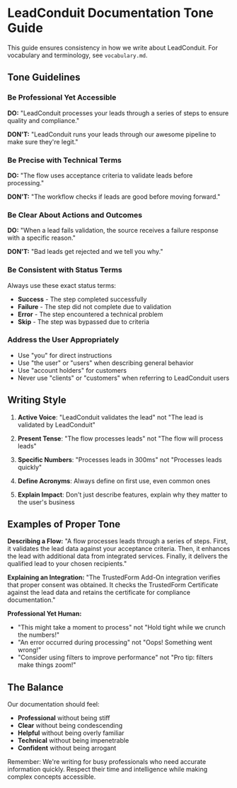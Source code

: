 # LeadConduit Documentation Tone Guide

This guide ensures consistency in how we write about LeadConduit. For vocabulary and terminology, see `vocabulary.md`.

## Tone Guidelines

### Be Professional Yet Accessible

**DO:** "LeadConduit processes your leads through a series of steps to ensure quality and compliance."

**DON'T:** "LeadConduit runs your leads through our awesome pipeline to make sure they're legit."

### Be Precise with Technical Terms

**DO:** "The flow uses acceptance criteria to validate leads before processing."

**DON'T:** "The workflow checks if leads are good before moving forward."

### Be Clear About Actions and Outcomes

**DO:** "When a lead fails validation, the source receives a failure response with a specific reason."

**DON'T:** "Bad leads get rejected and we tell you why."

### Be Consistent with Status Terms

Always use these exact status terms:
- **Success** - The step completed successfully
- **Failure** - The step did not complete due to validation
- **Error** - The step encountered a technical problem
- **Skip** - The step was bypassed due to criteria

### Address the User Appropriately

- Use "you" for direct instructions
- Use "the user" or "users" when describing general behavior
- Use "account holders" for customers
- Never use "clients" or "customers" when referring to LeadConduit users

## Writing Style

1. **Active Voice**: "LeadConduit validates the lead" not "The lead is validated by LeadConduit"

2. **Present Tense**: "The flow processes leads" not "The flow will process leads"

3. **Specific Numbers**: "Processes leads in 300ms" not "Processes leads quickly"

4. **Define Acronyms**: Always define on first use, even common ones

5. **Explain Impact**: Don't just describe features, explain why they matter to the user's business

## Examples of Proper Tone

**Describing a Flow:**
"A flow processes leads through a series of steps. First, it validates the lead data against your acceptance criteria. Then, it enhances the lead with additional data from integrated services. Finally, it delivers the qualified lead to your chosen recipients."

**Explaining an Integration:**
"The TrustedForm Add-On integration verifies that proper consent was obtained. It checks the TrustedForm Certificate against the lead data and retains the certificate for compliance documentation."

**Professional Yet Human:**
- "This might take a moment to process" not "Hold tight while we crunch the numbers!"
- "An error occurred during processing" not "Oops! Something went wrong!"
- "Consider using filters to improve performance" not "Pro tip: filters make things zoom!"

## The Balance

Our documentation should feel:
- **Professional** without being stiff
- **Clear** without being condescending  
- **Helpful** without being overly familiar
- **Technical** without being impenetrable
- **Confident** without being arrogant

Remember: We're writing for busy professionals who need accurate information quickly. Respect their time and intelligence while making complex concepts accessible.